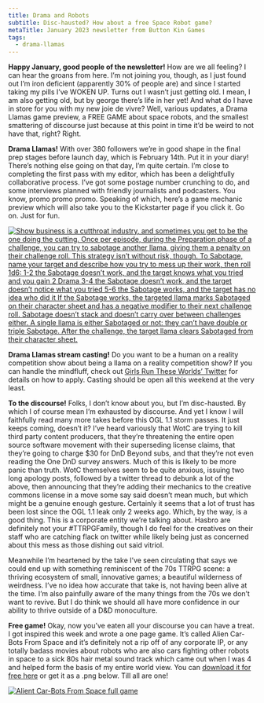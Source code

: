 ```yaml
---
title: Drama and Robots
subtitle: Disc-hausted? How about a free Space Robot game?
metaTitle: January 2023 newsletter from Button Kin Games
tags:
  - drama-llamas
---
```


<p>
    <b>Happy January, good people of the newsletter!</b> How are we all feeling? I can hear the groans from here. I’m not joining you, though, as I just found out I’m iron deficient (apparently 30% of people are) and since I started taking my pills I’ve WOKEN UP. Turns out I wasn’t just getting old. I mean, I am also getting old, but by george there’s life in her yet! And what do I have in store for you with my new joie de vivre? Well, various updates, a Drama Llamas game preview, a FREE GAME about space robots, and the smallest smattering of discourse just because at this point in time it’d be weird to not have that, right? Right.
</p><p>
    <b>Drama Llamas!</b> With over 380 followers we’re in good shape in the final prep stages before launch day, which is February 14th. Put it in your diary! There’s nothing else going on that day, I’m quite certain. I’m close to completing the first pass with my editor, which has been a delightfully collaborative process. I’ve got some postage number crunching to do, and some interviews planned with friendly journalists and podcasters. You know, promo promo promo. Speaking of which, here’s a game mechanic preview which will also take you to the Kickstarter page if you click it. Go on. Just for fun.
</p>
<a href="https://www.kickstarter.com/projects/buttonkin/drama-llamas" target="_blank"><img src="/assets/images/newsletter/drama_llamas_preview_2.png" alt="Show business is a cutthroat industry, and sometimes you get to be the one doing the cutting. Once per episode, during the Preparation phase of a challenge, you can try to sabotage another llama, giving them a penalty on their challenge roll. This strategy isn’t without risk, though. To Sabotage, name your target and describe how you try to mess up their work, then roll 1d6:
1-2 the Sabotage doesn’t work, and the target knows what you tried and you gain 2 Drama
3-4 the Sabotage doesn’t work, and the target doesn’t notice what you tried
5-6 the Sabotage works, and the target has no idea who did it
If the Sabotage works, the targeted llama marks Sabotaged on their character sheet and has a negative modifier to their next challenge roll. Sabotage doesn’t stack and doesn’t carry over between challenges either. A single llama is either Sabotaged or not: they can’t have double or triple Sabotage. After the challenge, the target llama clears Sabotaged from their character sheet.
"></a>
<p>
    <b>Drama Llamas stream casting!</b> Do you want to be a human on a reality competition show about being a llama on a reality competition show? If you can handle the mindfluff, check out <a href="https://twitter.com/GirlsRunWorlds">Girls Run These Worlds’ Twitter</a> for details on how to apply. Casting should be open all this weekend at the very least.
</p><p>
    <b>To the discourse!</b> Folks, I don’t know about you, but I’m disc-hausted. By which I of course mean I’m exhausted by discourse. And yet I know I will faithfully read many more takes before this OGL 1.1 storm passes. It just keeps coming, doesn’t it? I’ve heard variously that WotC are trying to kill third party content producers, that they’re threatening the entire open source software movement with their superseding license claims, that they’re going to charge $30 for DnD Beyond subs, and that they’re not even reading the One DnD survey answers. Much of this is likely to be more panic than truth. WotC themselves seem to be quite anxious, issuing two long apology posts, followed by a twitter thread to debunk a lot of the above, then announcing that they’re adding their mechanics to the creative commons license in a move some say said doesn’t mean much, but which might be a genuine enough gesture. Certainly it seems that a lot of trust has been lost since the OGL 1.1 leak only 2 weeks ago. Which, by the way, is a good thing. This is a corporate entity we’re talking about. Hasbro are definitely not your #TTRPGFamily, though I do feel for the creatives on their staff who are catching flack on twitter while likely being just as concerned about this mess as those dishing out said vitriol.
</p><p>
    Meanwhile I’m heartened by the take I’ve seen circulating that says we could end up with something reminiscent of the 70s TTRPG scene: a thriving ecosystem of small, innovative games; a beautiful wilderness of weirdness. I’ve no idea how accurate that take is, not having been alive at the time. I’m also painfully aware of the many things from the 70s we don’t want to revive. But I do think we should all have more confidence in our ability to thrive outside of a D&D monoculture.
</p><p>
    <b>Free game!</b> Okay, now you’ve eaten all your discourse you can have a treat. I got inspired this week and wrote a one page game. It’s called Alien Car-Bots From Space and it’s definitely not a rip off of any corporate IP, or any totally badass movies about robots who are also cars fighting other robots in space to a sick 80s hair metal sound track which came out when I was 4 and helped form the basis of my entire world view. You can <a href="https://buttonkin.itch.io/alien-car-bots-from-space">download it for free here</a> or get it as a .png below. Till all are one!
</p>
<a href="https://buttonkin.itch.io/alien-car-bots-from-space" target="_blank"><img src="/assets/images/newsletter/alien-car-bots-from-space.png" alt="Alient Car-Bots From Space full game"></a>
